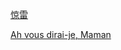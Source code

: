

[惊雷](https://tengyueyang.github.io/article/2021-1-28-惊雷)

[Ah vous dirai-je, Maman](https://tengyueyang.github.io/article/2021-1-29-Ah_vous_dirai-je_Maman)